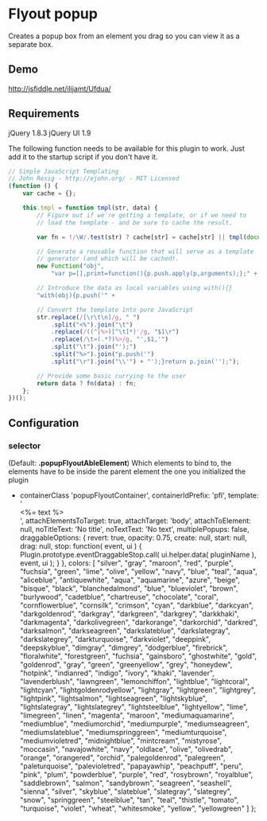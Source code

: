 Flyout popup
===========

Creates a popup box from an element you drag so you can view it as a separate box.


Demo
----
http://jsfiddle.net/ilijamt/Ufdua/

Requirements
------------
jQuery 1.8.3
jQuery UI 1.9

The following function needs to be available for this plugin to work.
Just add it to the startup script if you don't have it.

```javascript
// Simple JavaScript Templating
// John Resig - http://ejohn.org/ - MIT Licensed
(function () {
    var cache = {};

    this.tmpl = function tmpl(str, data) {
        // Figure out if we're getting a template, or if we need to
        // load the template - and be sure to cache the result.

        var fn = !/\W/.test(str) ? cache[str] = cache[str] || tmpl(document.getElementById(str).innerHTML) :

        // Generate a reusable function that will serve as a template
        // generator (and which will be cached).
        new Function("obj",
            "var p=[],print=function(){p.push.apply(p,arguments);};" +

        // Introduce the data as local variables using with(){}
        "with(obj){p.push('" +

        // Convert the template into pure JavaScript
        str.replace(/[\r\t\n]/g, " ")
            .split("<%").join("\t")
            .replace(/((^|%>)[^\t]*)'/g, "$1\r")
            .replace(/\t=(.*?)%>/g, "',$1,'")
            .split("\t").join("');")
            .split("%>").join("p.push('")
            .split("\r").join("\\'") + "');}return p.join('');");

        // Provide some basic currying to the user
        return data ? fn(data) : fn;
    };
})();
```
Configuration
-------------

### selector
(Default: __.popupFlyoutAbleElement__)
Which elements to bind to, the elements have to be inside the parent element the one you initialized the plugin
  
* containerClass 
  'popupFlyoutContainer',
        containerIdPrefix: 'pfl',
        template: '<div class="<%= containerClass %>" data-id="<%= id %>" data-pflid="<%= pflId %>" id="<%= containerIdPrefix %><%= id %>" title="<%= title %>"><div><%= text %></div></div>',
        attachElementsToTarget: true,
        attachTarget: 'body',
        attachToElement: null,
        noTitleText: 'No title',
        noTextText: 'No text',
        multiplePopups: false,
        draggableOptions: {
            revert: true,
            opacity: 0.75,
            create: null,
            start: null,
            drag: null,
            stop: function( event, ui ) {
                Plugin.prototype.eventDraggableStop.call( ui.helper.data( pluginName ), event, ui );
            }
        },
        colors: [ "silver", "gray", "maroon", "red",
            "purple", "fuchsia", "green", "lime", "olive", "yellow", "navy",
            "blue", "teal", "aqua", "aliceblue", "antiquewhite", "aqua",
            "aquamarine", "azure", "beige", "bisque", "black",
            "blanchedalmond", "blue", "blueviolet", "brown", "burlywood",
            "cadetblue", "chartreuse", "chocolate", "coral", "cornflowerblue",
            "cornsilk", "crimson", "cyan", "darkblue", "darkcyan",
            "darkgoldenrod", "darkgray", "darkgreen", "darkgrey", "darkkhaki",
            "darkmagenta", "darkolivegreen", "darkorange", "darkorchid",
            "darkred", "darksalmon", "darkseagreen", "darkslateblue",
            "darkslategray", "darkslategrey", "darkturquoise", "darkviolet",
            "deeppink", "deepskyblue", "dimgray", "dimgrey", "dodgerblue",
            "firebrick", "floralwhite", "forestgreen", "fuchsia", "gainsboro",
            "ghostwhite", "gold", "goldenrod", "gray", "green", "greenyellow",
            "grey", "honeydew", "hotpink", "indianred", "indigo", "ivory",
            "khaki", "lavender", "lavenderblush", "lawngreen", "lemonchiffon",
            "lightblue", "lightcoral", "lightcyan", "lightgoldenrodyellow",
            "lightgray", "lightgreen", "lightgrey", "lightpink", "lightsalmon",
            "lightseagreen", "lightskyblue", "lightslategray",
            "lightslategrey", "lightsteelblue", "lightyellow", "lime",
            "limegreen", "linen", "magenta", "maroon", "mediumaquamarine",
            "mediumblue", "mediumorchid", "mediumpurple", "mediumseagreen",
            "mediumslateblue", "mediumspringgreen", "mediumturquoise",
            "mediumvioletred", "midnightblue", "mintcream", "mistyrose",
            "moccasin", "navajowhite", "navy", "oldlace", "olive", "olivedrab",
            "orange", "orangered", "orchid", "palegoldenrod", "palegreen",
            "paleturquoise", "palevioletred", "papayawhip", "peachpuff",
            "peru", "pink", "plum", "powderblue", "purple", "red", "rosybrown",
            "royalblue", "saddlebrown", "salmon", "sandybrown", "seagreen",
            "seashell", "sienna", "silver", "skyblue", "slateblue",
            "slategray", "slategrey", "snow", "springgreen", "steelblue",
            "tan", "teal", "thistle", "tomato", "turquoise", "violet", "wheat",
            "whitesmoke", "yellow", "yellowgreen" ]
    };
